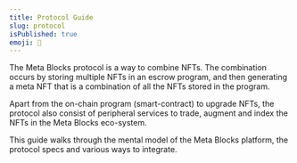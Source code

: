 ```yaml
---
title: Protocol Guide
slug: protocol
isPublished: true
emoji: 📐
---
```

The Meta Blocks protocol is a way to combine NFTs. The combination occurs by storing multiple NFTs in an escrow program, and then generating a meta NFT that is a combination of all the NFTs stored in the program.

Apart from the on-chain program (smart-contract) to upgrade NFTs, the protocol also consist of peripheral services to trade, augment and index the NFTs in the Meta Blocks eco-system.

This guide walks through the mental model of the Meta Blocks platform, the protocol specs and various ways to integrate.